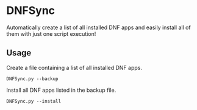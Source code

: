 # DNFSync

Automatically create a list of all installed DNF apps and easily install all of them with just one script execution!

## Usage

Create a file containing a list of all installed DNF apps.
```
DNFSync.py --backup
```

Install all DNF apps listed in the backup file.
```
DNFSync.py --install
```
